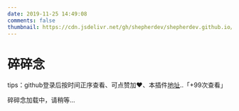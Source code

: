 ```yaml
---
date: 2019-11-25 14:49:08
comments: false
thumbnail: https://cdn.jsdelivr.net/gh/shepherdev/shepherdev.github.io/static/blog/mito1.png
---
```


<div class = "text-center"><h1>碎碎念</h1></div><div class = "text-tips">

tips：github登录后按时间正序查看、可点赞加❤️、本插件[地址](https://github.com/removeif/gitalk)..<span id="busuanzi_container_page_pv">「<span id="busuanzi_value_page_pv">+99</span>次查看」</span></div>
<div id="comment-container1"><div class="text-tips">碎碎念加载中，请稍等...</div></div>
<link rel="stylesheet" href="https://cdnjs.loli.net/ajax/libs/gitalk/1.6.0/gitalk.css"/>

<script>
    $.getScript("/js/gitalk_self.min.js", function () {
        var gitalk = new Gitalk({
            clientID: clientId,
            clientSecret: clientSecret,
            id: '666666',
            repo: 'shepherdev.github.io',
            owner: 'shepherdev',
            admin: "shepherdev",
            createIssueManually: true,
            distractionFreeMode: false
        });
        gitalk.render('comment-container1');
    });
</script>